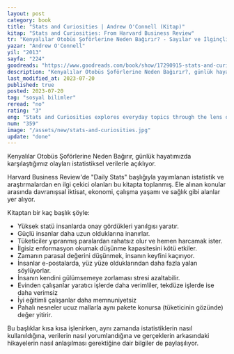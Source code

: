 ```yaml
---
layout: post
category: book
title: "Stats and Curiosities | Andrew O'Connell (Kitap)"
kitap: "Stats and Curiosities: From Harvard Business Review"
tr: "Kenyalılar Otobüs Şoförlerine Neden Bağırır? - Sayılar ve İlginçlikler"
yazar: "Andrew O'Connell"
yil: "2013"
sayfa: "224"
goodreads: "https://www.goodreads.com/book/show/17290915-stats-and-curiosities"
description: "Kenyalılar Otobüs Şoförlerine Neden Bağırır?, günlük hayatımızda karşılaştığımız olayları istatistiksel verilerden yararlanarak yorumluyor."
last_modified_at: 2023-07-20
published: true
posted: 2023-07-20
tag: "sosyal bilimler"
reread: "no"
rating: "3"
eng: "Stats and Curiosities explores everyday topics through the lens of statistics and intriguing facts, providing insights into understanding the world around us."
num: "359"
image: "/assets/new/stats-and-curiosities.jpg"
update: "done"
---
```


Kenyalılar Otobüs Şoförlerine Neden Bağırır, günlük hayatımızda karşılaştığımız olayları istatistiksel verilerle açıklıyor.

Harvard Business Review'de "Daily Stats" başlığıyla yayımlanan istatistik ve araştırmalardan en ilgi çekici olanları bu kitapta toplanmış. Ele alınan konular arasında davranışsal iktisat, ekonomi, çalışma yaşamı ve sağlık gibi alanlar yer alıyor.

Kitaptan bir kaç başlık şöyle:

- Yüksek statü insanlarda onay gördükleri yanılgısı yaratır.
- Güçlü insanlar daha uzun olduklarına inanırlar.
- Tüketiciler yıpranmış paralardan rahatsız olur ve hemen harcamak ister.
- İlgisiz enformasyon okumak düşünme kapasitesini kötü etkiler.
- Zamanın parasal değerini düşünmek, insanın keyfini kaçırıyor.
- İnsanlar e-postalarda, yüz yüze olduklarından daha fazla yalan söylüyorlar.
- İnsanın kendini gülümsemeye zorlaması stresi azaltabilir.
- Evinden çalışanlar yaratıcı işlerde daha verimliler, tekdüze işlerde ise daha verimsiz
- İyi eğitimli çalışanlar daha memnuniyetsiz
- Pahalı nesneler ucuz mallarla aynı pakete konursa (tüketicinin gözünde) değer yitirir.

Bu başlıklar kısa kısa işlenirken, aynı zamanda istatistiklerin nasıl kullanıldığına, verilerin nasıl yorumlandığına ve gerçeklerin arkasındaki hikayelerin nasıl anlaşılması gerektiğine dair bilgiler de paylaşılıyor.
